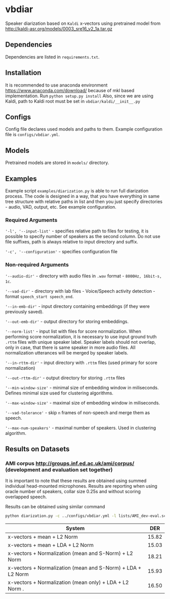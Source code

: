 # vbdiar

Speaker diarization based on `Kaldi` x-vectors using pretrained model from http://kaldi-asr.org/models/0003_sre16_v2_1a.tar.gz 

## Dependencies

Dependencies are listed in `requirements.txt`.

## Installation

It is recommended to use anaconda environment https://www.anaconda.com/download/ because of mkl based implementation.
Run `python setup.py install`
Also, since we are using Kaldi, path to Kaldi root must be set in `vbdiar/kaldi/__init__.py`

## Configs

Config file declares used models and paths to them. Example configuration file is `configs/vbdiar.yml`.

## Models

Pretrained models are stored in `models/` directory.

## Examples

Example script `examples/diarization.py` is able to run full diarization process. The code is designed in a way, that you have everything in same tree structure with relative paths in list and then you just specify directories - audio, VAD, output, etc. See example configuration.

### Required Arguments

`'-l', '--input-list'` - specifies relative path to files for testing, it is possible to specify number of speakers as the second column. Do not use file suffixes, path is always relative to input directory and suffix. 

`'-c', '--configuration'` - specifies configuration file

### Non-required Arguments

`'--audio-dir'` - directory with audio files in `.wav` format - `8000Hz, 16bit-s, 1c`.

`'--vad-dir'` - directory with lab files - Voice/Speech activity detection - format `speech_start speech_end`.

`'--in-emb-dir'` - input directory containing embeddings (if they were previously saved).

`'--out-emb-dir'` - output directory for storing embeddings.

`'--norm-list'` - input list with files for score normalization. When performing score normalization, it is necessary to use input ground truth `.rttm` files with unique speaker label. Speaker labels should not overlap, only in case, that there is same speaker in more audio files. All normalization utterances will be merged by speaker labels.

`'--in-rttm-dir'` - input directory with `.rttm` files (used primary for score normalization)

`'--out-rttm-dir'` - output directory for storing `.rttm` files

`'--min-window-size'` - minimal size of embedding window in miliseconds. Defines minimal size used for clustering algorithms.

`'--max-window-size'` - maximal size of embedding window in miliseconds.

`'--vad-tolerance'` - skip `n` frames of non-speech and merge them as speech.

`'--max-num-speakers'` - maximal number of speakers. Used in clustering algorithm.

## Results on Datasets

### AMI corpus http://groups.inf.ed.ac.uk/ami/corpus/ (development and evaluation set together)
It is important to note that these results are obtained using summed individual head-mounted microphones. Results are reporting when using oracle number of speakers, collar size 0.25s and without scoring overlapped speech.

Results can be obtained using similar command
```bash
python diarization.py -c ../configs/vbdiar.yml -l lists/AMI_dev-eval.scp --audio-dir wav/AMI/IHM_SUM --vad-dir vad/AMI --out-emb-dir emb/AMI/IHM_SUM --in-rttm-dir rttms/AMI -j 4
```

| System                                                                 | DER   |
|------------------------------------------------------------------------|-------|
| x-vectors + mean + L2 Norm                                             | 15.82 |
| x-vectors + mean + LDA + L2 Norm                                       | 15.03 |
| x-vectors + Normalization (mean and S-Norm) + L2 Norm                  | 18.21 |
| x-vectors + Normalization (mean and S-Norm) + LDA + L2 Norm            | 15.93 |
| x-vectors + Normalization (mean only) + LDA + L2 Norm .                | 16.50 |
